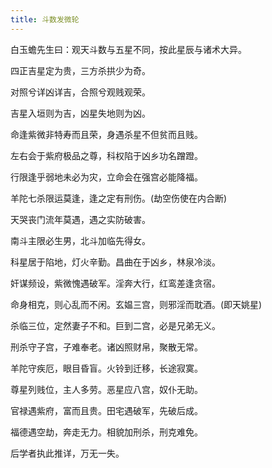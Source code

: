 ```yaml
---
title: 斗数发微轮
---
```


白玉蟾先生曰：观天斗数与五星不同，按此星辰与诸术大异。

四正吉星定为贵，三方杀拱少为奇。

对照兮详凶详吉，合照兮观贱观荣。

吉星入垣则为吉，凶星失地则为凶。

命逢紫微非特寿而且荣，身遇杀星不但贫而且贱。

左右会于紫府极品之尊，科权陷于凶乡功名蹭蹬。

行限逢乎弱地未必为灾，立命会在强宫必能降福。

羊陀七杀限运莫逢，逢之定有刑伤。(劫空伤使在内合断)

天哭丧门流年莫遇，遇之实防破害。

南斗主限必生男，北斗加临先得女。

科星居于陷地，灯火辛勤。昌曲在于凶乡，林泉冷淡。

奸谋频设，紫微愧遇破军。淫奔大行，红鸾差逢贪宿。

命身相克，则心乱而不闲。玄媪三宫，则邪淫而耽酒。(即天姚星)

杀临三位，定然妻子不和。巨到二宫，必是兄弟无义。

刑杀守子宫，子难奉老。诸凶照财帛，聚散无常。

羊陀守疾厄，眼目昏盲。火铃到迁移，长途寂寞。

尊星列贱位，主人多劳。恶星应八宫，奴仆无助。

官禄遇紫府，富而且贵。田宅遇破军，先破后成。

福德遇空劫，奔走无力。相貌加刑杀，刑克难免。

后学者执此推详，万无一失。
